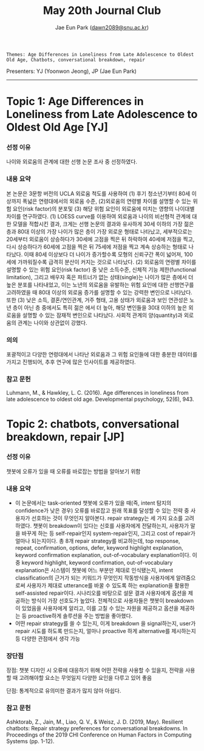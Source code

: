 ﻿---
layout: post
title: "May 20th Journal Club"
author: "Jae Eun Park (dawn2089@snu.ac.kr)"
---

    Themes: Age Differences in Loneliness from Late Adolescence to Oldest Old Age, Chatbots, conversational breakdown, repair

Presenters: YJ (Yoonwon Jeong), JP (Jae Eun Park) <br>

-----------------

# Topic 1: Age Differences in Loneliness from Late Adolescence to Oldest Old Age [YJ]

### **선정 이유**
나이와 외로움의 관계에 대한 선행 논문 조사 중 선정하였다.

### **내용 요약**
본 논문은 3문항 버전의 UCLA 외로움 척도를 사용하여 (1) 후기 청소년기부터 80세 이상까지 폭넓은 연령대에서의 외로움 수준, (2)외로움의 연령별 차이를 설명할 수 있는 위험 요인(risk factor)의 분포및 (3) 해당 위험 요인이 외로움에 미치는 영향의 나이대별 차이를 연구하였다. 
(1) LOESS curve를 이용하여 외로움과 나이의 비선형적 관계에 대한 모델을 적합시킨 결과, 크게는 선행 논문의 결과와 유사하게 30세 이하의 가장 젊은 층과 80대 이상의 가장 나이가 많은 층이 가장 외로운 형태로 나타났고, 세부적으로는20세부터 외로움이 상승하다가 30세에 고점을 찍은 뒤 하락하여 40세에 저점을 찍고, 다시 상승하다가 60세에 고점을 찍은 뒤 75세에 저점을 찍고 계속 상승하는 형태로 나타났다. 이때 80세 이상보다 더 나이가 증가할수록 모형의 신뢰구간 폭이 넓어져, 100세에 가까워질수록 급격히 분산이 커지는 것으로 나타났다.
(2) 외로움의 연령별 차이를 설명할 수 있는 위험 요인(risk factor) 중 낮은 소득수준, 신체적 기능 제한(functional limitation), 그리고 배우자 혹은 파트너가 없는 상태(single)는 나이가 많은 층에서 더 높은 분포를 나타내었고, 이는 노년의 외로움을 유발하는 위험 요인에 대한 선행연구를 고려하였을 때 80대 이상의 외로움 증가를 설명할 수 있는 강력한 변인으로 나타났다. 또한 (3) 낮은 소득, 결혼/연인관계, 거주 형태, 고용 상태가 외로움과 보인 연관성은 노년 층이 아닌 층 중에서도 특히 젊은 에서 더 높아, 해당 변인들을 30대 이하의 높은 외로움을 설명할 수 있는 잠재적 변인으로 나타났다. 사회적 관계의 양(quantity)과 외로움의 관계는 나이와 상관없이 강했다.

### **의의**
포괄적이고 다양한 연령대에서 나타난 외로움과 그 위험 요인들에 대한 충분한 데이터를 가지고 진행되어, 추후 연구에 많은 인사이트를 제공하였다.

### **참고 문헌**
Luhmann, M., & Hawkley, L. C. (2016). Age differences in loneliness from late adolescence to oldest old age. Developmental psychology, 52(6), 943.

# Topic 2: chatbots, conversational breakdown, repair [JP]

### **선정 이유**

챗봇에 오류가 있을 때 오류를 바로잡는 방법을 알아보기 위함 <br>

### **내용 요약**

- 이 논문에서는 task-oriented 챗봇에 오류가 있을 때(즉, intent 탐지의 confidence가 낮은 경우) 오류를 바로잡고 원래 목표를 달성할 수 있는 전략 중 사용자가 선호하는 것이 무엇인지 알아본다. repair strategy는 세 가지 요소를 고려하였다. 챗봇이 breakdown이 있다는 신호를 사용자에게 전달하는지, 사용자가 말을 바꾸게 하는 등 self-repair인지 system-repair인지, 그리고 cost of repair가 얼마나 되는지이다. 총 8개 repair strategy를 비교하는데,  top response, repeat, confirmation, options, defer, keyword highlight explanation, keyword confirmation explanation, out-of-vocabulary explanation이다. 이 중 keyword highlight, keyword confirmation, out-of-vocabulary explanation은 시스템이 챗봇에 어느 부분만 제대로 인식됐는지, intent classification의 근거가 되는 키워드가 무엇인지 작동방식을 사용자에게 알려줌으로써 사용자가 제대로 utterance를 바꿀 수 있도록 하는 explanation을 활용한 self-assisted repair이다. 시나리오를 바탕으로 설문 결과 사용자에게 옵션을 제공하는 방식이 가장 선호도가 높았다. 전체적으로 사용자들은 챗봇이 breakdown이 있었음을 사용자에게 알리고, 이를 고칠 수 있는 자원을 제공하고 옵션을 제공하는 등 proactive하게 솔루션을 주는 방법을 좋아했다.
- 어떤 repair strategy를 쓸 수 있는지, 이게 breakdown 을 signal하는지, user가 repair 시도를 하도록 만드는지, 얼마나 proactive 하게 alternative를 제시하는지 등 다양한 관점에서 생각 가능

### **장단점**

장점: 챗봇 디자인 시 오류에 대응하기 위해 어떤 전략을 사용할 수 있을지, 전략을 사용할 때 고려해야할 요소는 무엇일지 다양한 요인을 다루고 있어 좋음 

단점: 통계적으로 유의미한 결과가 많지 않아 아쉽다.

### **참고 문헌**

Ashktorab, Z., Jain, M., Liao, Q. V., & Weisz, J. D. (2019, May). Resilient chatbots: Repair strategy preferences for conversational breakdowns. In Proceedings of the 2019 CHI Conference on Human Factors in Computing Systems (pp. 1-12).